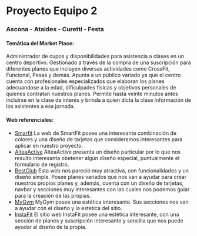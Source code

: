 #  Proyecto Equipo 2
### Ascona - Ataides -  Curetti - Festa ###

#### Temática del Market Place:
Administrador de cupos y disponibilidades para asistencia a clases en un centro deportivo. Gestionado a través de la compra de una suscripción para diferentes planes que incluyen diversas actividades como CrossFit, Funcional, Pesas y demás. Apunta a un público variado ya que el centro cuenta con profesionales especializados que elaboran los planes adecuandose a la edad, dificulpades físicas y objetivos personales de quienes contratan nuestros planes.
Permite hasta veinte minutos antes incluirse en la clase de interés y brinda a quien dicta la clase información de los asistentes a esa jornada.


#### Web referenciales:

- [Smarfit](https://www.smartfit.com.ar/)
La web de SmartFit posee una interesante combinación de colores y una diseño de tarjetas que consideramos interesantes para aplicar en nuestro proyecto.
- [AlteaActive](https://alteaactive.com/toronto/)
AlteaActive presenta un diseño particular por lo que nos resulto interesanta obetener algún diseño especial, puntualmente el formulario de registro.
- [BestClub](https://bestclub.com.ar/)
Esta web nos pareció muy atractiva, con funcionalidades y un diseño simple. Posee planes variados que nos van a ayudar para crear nuestros propios planes y, además, cuenta con un diseño de tarjetas, navbar y secciones muy interesantes con las cuales nos podemos guiar para la creación de las propias. 
- [MyGym](https://www.mygym.com.ar/)
MyGym posee una estética interesante. Sus secciones nos van a ayudar con el diseño y la estetica del sitio.
- [InstaFit](https://instafit.com/)
El sitio web InstaFit posee una estética interesante, con una sección de planes y suscripción interesante y sencilla que nos puede ayudar al diseño de la propia.


